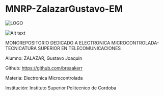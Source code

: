 # MNRP-ZalazarGustavo-EM
![LOGO](https://github.com/ISPC-TST-EM-2024/MNRP-ZalazarGustavo-EM/assets/141375378/b0557e5d-3f5c-4f50-8a0e-68deb7a6d40f)

![Alt text](C:\Users\Usuario\Documents\GitHub\src\LOGO.png)

MONOREPOSITORIO DEDICADO A ELECTRONICA MICROCONTROLADA-TECNICATURA SUPERIOR EN TELECOMUNICACIONES 

Alumno: ZALAZAR, Gustavo Joaquin 

Github: https://github.com/breaakerr

Materia: Electronica Microcontrolada

Institución: Instituto Superior Politecnico de Cordoba
